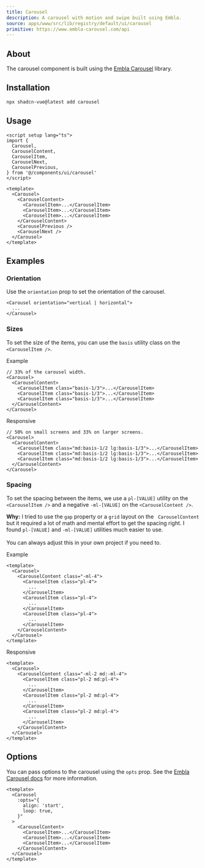 ```yaml
---
title: Carousel
description: A carousel with motion and swipe built using Embla.
source: apps/www/src/lib/registry/default/ui/carousel 
primitive: https://www.embla-carousel.com/api
---
```



<ComponentPreview name="CarouselDemo"  /> 


## About

The carousel component is built using the [Embla Carousel](https://www.embla-carousel.com/) library.

## Installation
 

```bash
npx shadcn-vue@latest add carousel
``` 

## Usage

```vue
<script setup lang="ts">
import {
  Carousel,
  CarouselContent,
  CarouselItem,
  CarouselNext,
  CarouselPrevious,
} from '@/components/ui/carousel'
</script>

<template>
  <Carousel>
    <CarouselContent>
      <CarouselItem>...</CarouselItem>
      <CarouselItem>...</CarouselItem>
      <CarouselItem>...</CarouselItem>
    </CarouselContent>
    <CarouselPrevious />
    <CarouselNext />
  </Carousel>
</template>
```

## Examples

### Orientation

Use the `orientation` prop to set the orientation of the carousel.

<ComponentPreview name="CarouselOrientation" />

```vue
<Carousel orientation="vertical | horizontal">
  ...
</Carousel>
```

### Sizes

To set the size of the items, you can use the `basis` utility class on the `<CarouselItem />`.

<ComponentPreview name="CarouselSize" />


Example

```vue title="Example" showLineNumbers {4-6}
// 33% of the carousel width.
<Carousel>
  <CarouselContent>
    <CarouselItem class="basis-1/3">...</CarouselItem>
    <CarouselItem class="basis-1/3">...</CarouselItem>
    <CarouselItem class="basis-1/3">...</CarouselItem>
  </CarouselContent>
</Carousel>
```


Responsive

```vue title="Responsive" showLineNumbers {4-6}
// 50% on small screens and 33% on larger screens.
<Carousel>
  <CarouselContent>
    <CarouselItem class="md:basis-1/2 lg:basis-1/3">...</CarouselItem>
    <CarouselItem class="md:basis-1/2 lg:basis-1/3">...</CarouselItem>
    <CarouselItem class="md:basis-1/2 lg:basis-1/3">...</CarouselItem>
  </CarouselContent>
</Carousel>
```

### Spacing

To set the spacing between the items, we use a `pl-[VALUE]` utility on the `<CarouselItem />` and a negative `-ml-[VALUE]` on the `<CarouselContent />`.

<Callout class="mt-6">

**Why:** I tried to use the `gap` property or a `grid` layout on the `
CarouselContent` but it required a lot of math and mental effort to get the
spacing right. I found `pl-[VALUE]` and `-ml-[VALUE]` utilities much easier to
use.
<br/><br/>
You can always adjust this in your own project if you need to.

</Callout>

<ComponentPreview name="CarouselSpacing" />

Example

```vue showLineNumbers /-ml-4/ /pl-4/
<template>
  <Carousel>
    <CarouselContent class="-ml-4">
      <CarouselItem class="pl-4">
        ...
      </CarouselItem>
      <CarouselItem class="pl-4">
        ...
      </CarouselItem>
      <CarouselItem class="pl-4">
        ...
      </CarouselItem>
    </CarouselContent>
  </Carousel>
</template>
```

Responsive

```vue showLineNumbers /-ml-2/ /pl-2/ /md:-ml-4/ /md:pl-4/
<template>
  <Carousel>
    <CarouselContent class="-ml-2 md:-ml-4">
      <CarouselItem class="pl-2 md:pl-4">
        ...
      </CarouselItem>
      <CarouselItem class="pl-2 md:pl-4">
        ...
      </CarouselItem>
      <CarouselItem class="pl-2 md:pl-4">
        ...
      </CarouselItem>
    </CarouselContent>
  </Carousel>
</template>
```


## Options

You can pass options to the carousel using the `opts` prop. See the [Embla Carousel docs](https://www.embla-carousel.com/api/options/) for more information.

```vue showLineNumbers {3-6}
<template>
  <Carousel
    :opts="{
      align: 'start',
      loop: true,
    }"
  >
    <CarouselContent>
      <CarouselItem>...</CarouselItem>
      <CarouselItem>...</CarouselItem>
      <CarouselItem>...</CarouselItem>
    </CarouselContent>
  </Carousel>
</template>
```